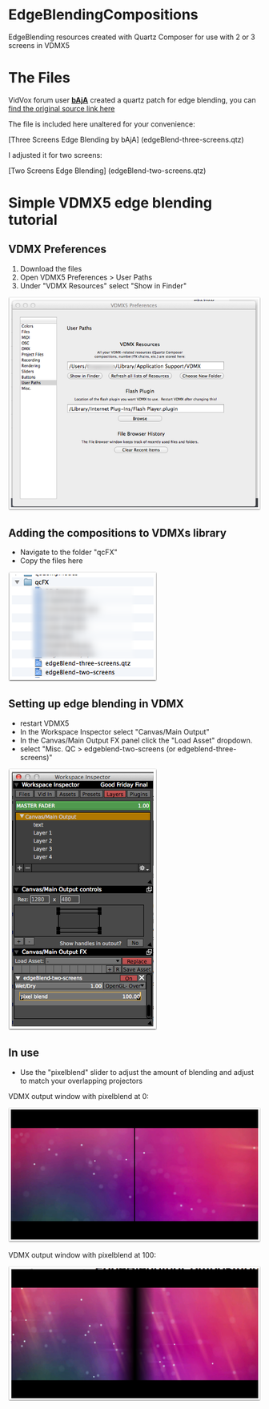 EdgeBlendingCompositions
========================

EdgeBlending resources created with Quartz Composer for use with 2 or 3 screens in VDMX5

# The Files

VidVox forum user **[bAjA](http://www.vidvox.net/forums/memberlist.php?mode=viewprofile&u=832)** created a quartz patch for edge blending, you can [find the original source link here](http://www.vidvox.net/forums/viewtopic.php?t=5863)

The file is included here unaltered for your convenience:

[Three Screens Edge Blending by bAjA] (edgeBlend-three-screens.qtz)

I adjusted it for two screens:

[Two Screens Edge Blending] (edgeBlend-two-screens.qtz)

# Simple VDMX5 edge blending tutorial

## VDMX Preferences
1. Download the files
2. Open VDMX5 Preferences > User Paths
3. Under "VDMX Resources" select "Show in Finder"

![VDMX Preferences][1]

   [1]: images/1.png

## Adding the compositions to VDMXs library

  * Navigate to the folder "qcFX"
  * Copy the files here

![Adding the compositions to VDMXs library][2]

   [2]: images/2.png

## Setting up edge blending in VDMX

  * restart VDMX5
  * In the Workspace Inspector select "Canvas/Main Output"
  * In the Canvas/Main Output FX panel click the "Load Asset" dropdown.
  * select "Misc. QC > edgeblend-two-screens (or edgeblend-three-screens)"

![Setting up edge blending in VDMX][3]

   [3]: images/3.png

## In use

  * Use the "pixelblend" slider to adjust the amount of blending and adjust to match your overlapping projectors

VDMX output window with pixelblend at 0:

![pixelblend at zero](images/5.png)



VDMX output window with pixelblend at 100:

![pixelblend at 100][5]

   [5]: images/4.png
